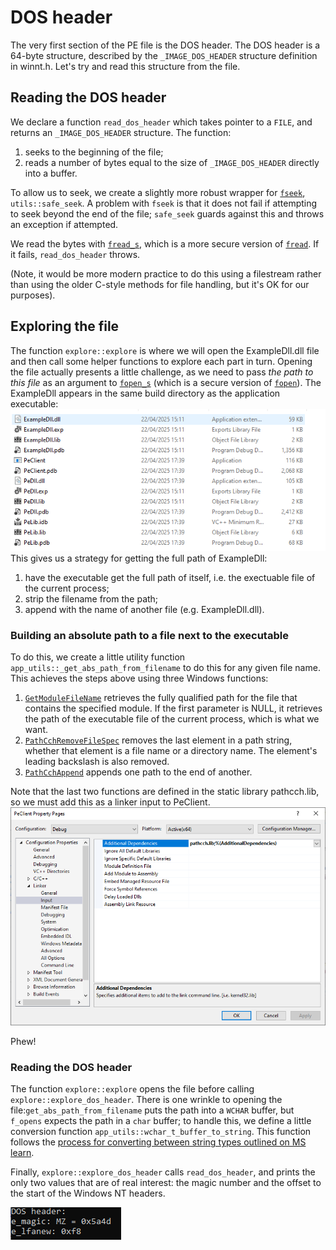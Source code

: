 # DOS header
The very first section of the PE file is the DOS header. The DOS header is a 64-byte structure, described by the `_IMAGE_DOS_HEADER` structure definition in winnt.h. Let's try and read this structure from the file.

## Reading the DOS header
We declare a function `read_dos_header` which takes pointer to a `FILE`, and returns an `_IMAGE_DOS_HEADER` structure. The function:
1. seeks to the beginning of the file;
1. reads a number of bytes equal to the size of `_IMAGE_DOS_HEADER` directly into a buffer.

To allow us to seek, we create a slightly more robust wrapper for [`fseek`](https://learn.microsoft.com/en-us/cpp/c-runtime-library/reference/fseek-fseeki64?view=msvc-170), `utils::safe_seek`. A problem with `fseek` is that it does not fail if attempting to seek beyond the end of the file; `safe_seek` guards against this and throws an exception if attempted.

We read the bytes with [`fread_s`](https://learn.microsoft.com/en-us/cpp/c-runtime-library/reference/fread-s?view=msvc-170), which is a more secure version of [`fread`](https://learn.microsoft.com/en-us/cpp/c-runtime-library/reference/fread?view=msvc-170). If it fails, `read_dos_header` throws.

(Note, it would be more modern practice to do this using a filestream rather than using the older C-style methods for file handling, but it's OK for our purposes).

## Exploring the file 
The function `explore::explore` is where we will open the ExampleDll.dll file and then call some helper functions to explore each part in turn. Opening the file actually presents a little challenge, as we need to pass *the path to this file* as an argument to [`fopen_s`](https://learn.microsoft.com/en-us/cpp/c-runtime-library/reference/fopen-s-wfopen-s?view=msvc-170) (which is a secure version of [`fopen`](https://learn.microsoft.com/en-us/cpp/c-runtime-library/reference/fopen-wfopen?view=msvc-170)).
The ExampleDll appears in the same build directory as the application executable:\
![Build directory listing](img/build_directory.PNG "Build directory listing")\
This gives us a strategy for getting the full path of ExampleDll:
1. have the executable get the full path of itself, i.e. the exectuable file of the current process;
1. strip the filename from the path;
1. append with the name of another file (e.g. ExampleDll.dll).

### Building an absolute path to a file next to the executable
To do this, we create a little utility function `app_utils::_get_abs_path_from_filename` to do this for any given file name. This achieves the steps above using three Windows functions:
1. [`GetModuleFileName`](https://learn.microsoft.com/en-us/windows/win32/api/libloaderapi/nf-libloaderapi-getmodulefilenamew) retrieves the fully qualified path for the file that contains the specified module. If the first parameter is NULL, it retrieves the path of the executable file of the current process, which is what we want.
1. [`PathCchRemoveFileSpec`](https://learn.microsoft.com/en-us/windows/win32/api/pathcch/nf-pathcch-pathcchremovefilespec) removes the last element in a path string, whether that element is a file name or a directory name. The element's leading backslash is also removed.
1. [`PathCchAppend`](https://learn.microsoft.com/en-us/windows/win32/api/pathcch/nf-pathcch-pathcchappend) appends one path to the end of another.

Note that the last two functions are defined in the static library pathcch.lib, so we must add this as a linker input to PeClient.
![PeClient linker input](img/pe_client_linker_input.PNG "PeClient linker input")

Phew!

### Reading the DOS header
The function `explore::explore` opens the file before calling `explore::explore_dos_header`. There is one wrinkle to opening the file:`get_abs_path_from_filename` puts the path into a `WCHAR` buffer, but `f_opens` expects the path in a `char` buffer; to handle this, we define a little conversion function `app_utils::wchar_t_buffer_to_string`. This function follows the [process for converting between string types outlined on MS learn](https://learn.microsoft.com/en-us/cpp/text/how-to-convert-between-various-string-types?view=msvc-170).


Finally, `explore::explore_dos_header` calls `read_dos_header`, and prints the only two values that are of real interest: the magic number and the offset to the start of the Windows NT headers.

![Output from explore_dos_header](img/explore_dos_header.PNG "Output from explore_dos_header")

